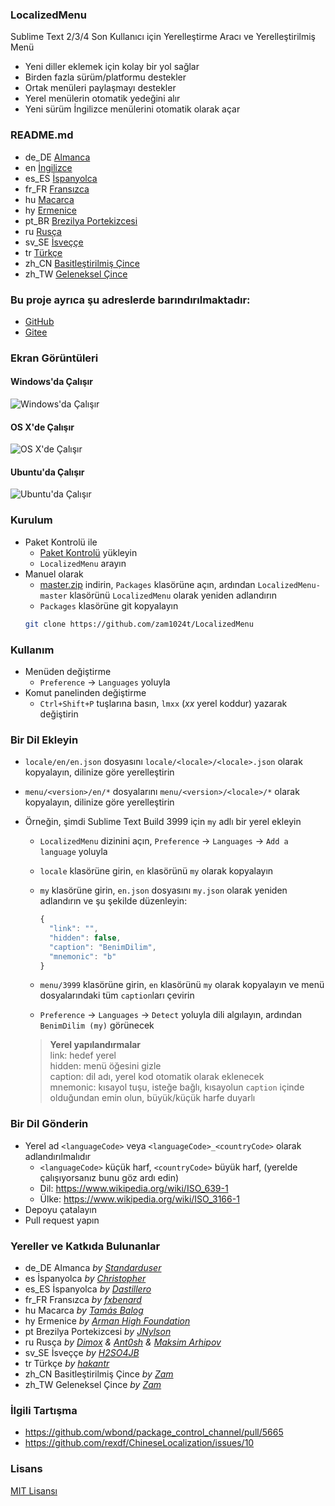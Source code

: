 ### LocalizedMenu
Sublime Text 2/3/4 Son Kullanıcı için Yerelleştirme Aracı ve Yerelleştirilmiş Menü

- Yeni diller eklemek için kolay bir yol sağlar
- Birden fazla sürüm/platformu destekler
- Ortak menüleri paylaşmayı destekler
- Yerel menülerin otomatik yedeğini alır
- Yeni sürüm İngilizce menülerini otomatik olarak açar

### README.md
- de_DE [Almanca](README.de_DE.md)
- en [İngilizce](README.md)
- es_ES [İspanyolca](README.es_ES.md)
- fr_FR [Fransızca](README.fr_FR.md)
- hu [Macarca](README.hu.md)
- hy [Ermenice](README.hy.md)
- pt_BR [Brezilya Portekizcesi](README.pt_BR.md)
- ru [Rusça](README.ru.md)
- sv_SE [İsveççe](README.sv_SE.md)
- tr [Türkçe](README.tr.md)
- zh_CN [Basitleştirilmiş Çince](README.zh_CN.md)
- zh_TW [Geleneksel Çince](README.zh_TW.md)

### Bu proje ayrıca şu adreslerde barındırılmaktadır:
- [GitHub](https://github.com/zam1024t/LocalizedMenu)
- [Gitee](https://gitee.com/zam1024t/LocalizedMenu)

### Ekran Görüntüleri
#### Windows'da Çalışır
![Windows'da Çalışır](https://raw.githubusercontent.com/zam1024t/LocalizedMenu/shots/shots/LocalizedMenu_win.gif)
#### OS X'de Çalışır
![OS X'de Çalışır](https://raw.githubusercontent.com/zam1024t/LocalizedMenu/shots/shots/LocalizedMenu_osx.gif)
#### Ubuntu'da Çalışır
![Ubuntu'da Çalışır](https://raw.githubusercontent.com/zam1024t/LocalizedMenu/shots/shots/LocalizedMenu_linux.gif)

### Kurulum
- Paket Kontrolü ile
	- [Paket Kontrolü](https://packagecontrol.io/installation) yükleyin
	- `LocalizedMenu` arayın
- Manuel olarak
	- [master.zip](https://github.com/zam1024t/LocalizedMenu/archive/master.zip) indirin, `Packages` klasörüne açın, ardından `LocalizedMenu-master` klasörünü `LocalizedMenu` olarak yeniden adlandırın
	- `Packages` klasörüne git kopyalayın
  ```bash
  git clone https://github.com/zam1024t/LocalizedMenu
  ```

### Kullanım
- Menüden değiştirme
	- `Preference` -> `Languages` yoluyla
- Komut panelinden değiştirme
	- `Ctrl+Shift+P` tuşlarına basın, `lmxx` (*xx* yerel koddur) yazarak değiştirin

### Bir Dil Ekleyin
- `locale/en/en.json` dosyasını `locale/<locale>/<locale>.json` olarak kopyalayın, dilinize göre yerelleştirin
- `menu/<version>/en/*` dosyalarını `menu/<version>/<locale>/*` olarak kopyalayın, dilinize göre yerelleştirin
- Örneğin, şimdi Sublime Text Build 3999 için `my` adlı bir yerel ekleyin
	- `LocalizedMenu` dizinini açın, `Preference` -> `Languages` -> `Add a language` yoluyla
	- `locale` klasörüne girin, `en` klasörünü `my` olarak kopyalayın
	- `my` klasörüne girin, `en.json` dosyasını `my.json` olarak yeniden adlandırın ve şu şekilde düzenleyin:

	  ```JavaScript
      {
        "link": "",
        "hidden": false,
        "caption": "BenimDilim",
        "mnemonic": "b"
      }
      ```

	- `menu/3999` klasörüne girin, `en` klasörünü `my` olarak kopyalayın ve menü dosyalarındaki tüm `caption`ları çevirin
	- `Preference` -> `Languages` -> `Detect` yoluyla dili algılayın, ardından `BenimDilim (my)` görünecek

  > **Yerel yapılandırmalar**<br>
  > link: hedef yerel<br>
  > hidden: menü öğesini gizle<br>
  > caption: dil adı, yerel kod otomatik olarak eklenecek<br>
  > mnemonic: kısayol tuşu, isteğe bağlı, kısayolun `caption` içinde olduğundan emin olun, büyük/küçük harfe duyarlı

### Bir Dil Gönderin
- Yerel ad `<languageCode>` veya `<languageCode>_<countryCode>` olarak adlandırılmalıdır
	- `<languageCode>` küçük harf, `<countryCode>` büyük harf, (yerelde çalışıyorsanız bunu göz ardı edin)
	- Dil: https://www.wikipedia.org/wiki/ISO_639-1
	- Ülke: https://www.wikipedia.org/wiki/ISO_3166-1
- Depoyu çatalayın
- Pull request yapın

### Yereller ve Katkıda Bulunanlar
- de_DE Almanca *by [Standarduser](https://github.com/Standarduser)*
- es İspanyolca *by [Christopher](https://t.me/Azriel_7589)*
- es_ES İspanyolca *by [Dastillero](https://github.com/dap39)*
- fr_FR Fransızca *by [fxbenard](https://github.com/fxbenard)*
- hu Macarca *by [Tamás Balog](https://github.com/picimako)*
- hy Ermenice *by [Arman High Foundation](https://github.com/ArmanHigh)*
- pt Brezilya Portekizcesi *by [JNylson](https://github.com/jnylson)*
- ru Rusça *by [Dimox](http://dimox.name) & [Ant0sh](https://github.com/Ant0sh) & [Maksim Arhipov](https://github.com/OSPanel)*
- sv_SE İsveççe *by [H2SO4JB](https://github.com/H2SO4JB)*
- tr Türkçe *by [hakantr](https://github.com/hakantr)*
- zh_CN Basitleştirilmiş Çince *by [Zam](https://github.com/zam1024t)*
- zh_TW Geleneksel Çince *by [Zam](https://github.com/zam1024t)*

### İlgili Tartışma
- https://github.com/wbond/package_control_channel/pull/5665
- https://github.com/rexdf/ChineseLocalization/issues/10

### Lisans
[MIT Lisansı](LICENSE)
